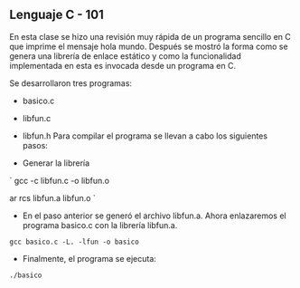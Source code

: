 ## Lenguaje C - 101

En esta clase se hizo una revisión muy rápida de un programa sencillo en C que imprime el mensaje hola mundo. Después se mostró la forma como se genera una librería de enlace estático y como la funcionalidad implementada en esta es invocada desde un programa en C.

Se desarrollaron tres programas:

+ basico.c
+ libfun.c
+ libfun.h
Para compilar el programa se llevan a cabo los siguientes pasos:

+ Generar la librería
 
`
gcc -c libfun.c -o libfun.o

ar rcs libfun.a libfun.o
`

+ En el paso anterior se generó el archivo libfun.a. Ahora enlazaremos el programa basico.c con la librería libfun.a.

`
gcc basico.c -L. -lfun -o basico
`

+ Finalmente, el programa se ejecuta:

`
./basico
`
